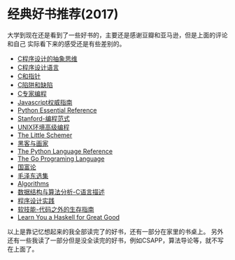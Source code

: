 # 经典好书推荐(2017)

大学到现在还是看到了一些好书的，主要还是感谢豆瓣和亚马逊，但是上面的评论和自己
实际看下来的感受还是有些差别的。

- [C程序设计的抽象思维](https://book.douban.com/subject/10754300/)
- [C程序设计语言](https://book.douban.com/subject/1139336/)
- [C和指针](https://www.amazon.cn/dp/B00163LU68/ref=wl_it_dp_o_pC_nS_ttl?_encoding=UTF8&colid=2G58FH10QDCCU&coliid=I3CLD5XCAWA2J8)
- [C陷阱和缺陷](https://www.amazon.cn/dp/B0012UMPBY/ref=wl_it_dp_o_pd_nS_ttl?_encoding=UTF8&colid=2G58FH10QDCCU&coliid=I3QTXMWDVM8EF4)
- [C专家编程](https://www.amazon.cn/dp/B00BHSPPDQ/ref=wl_it_dp_o_pd_S_ttl?_encoding=UTF8&colid=2G58FH10QDCCU&coliid=I1ONX5DKSBWDDN)
- [Javascript权威指南](https://www.amazon.cn/dp/B007VISQ1Y/ref=wl_it_dp_o_pC_nS_ttl?_encoding=UTF8&colid=1JPOEUETFZQMG&coliid=I8BDQ505CW0DC)
- [Python Essential Reference](https://www.amazon.cn/dp/0672329786/ref=wl_it_dp_o_pC_nS_ttl?_encoding=UTF8&colid=1JPOEUETFZQMG&coliid=I3OHROPXMWH5W)
- [Stanford-编程范式](http://open.163.com/special/opencourse/paradigms.html)
- [UNIX环境高级编程](https://book.douban.com/subject/25900403/)
- [The Little Schemer](https://book.douban.com/subject/1632977/)
- [黑客与画家](https://book.douban.com/subject/6021440/)
- [The Python Language Reference](https://docs.python.org/3/reference/index.html)
- [The Go Programing Language](https://book.douban.com/subject/26337545/)
- [国富论](https://www.amazon.cn/gp/product/B010Q4AQUI/ref=oh_aui_detailpage_o05_s00?ie=UTF8&psc=1)
- [毛泽东选集](https://book.douban.com/subject/1139360/)
- [Algorithms](https://book.douban.com/subject/10432347/)
- [数据结构与算法分析-C语言描述](https://book.douban.com/subject/1139426/)
- [程序设计实践](https://book.douban.com/subject/26712028/)
- [软技能-代码之外的生存指南](https://book.douban.com/subject/26835090/)
- [Learn You a Haskell for Great Good](http://learnyouahaskell.com/chapters)

以上是靠记忆想起来的我全部读完了的好书，还有一部分在家里的书桌上。
另外还有一些我读了一部分但是没全读完的好书，例如CSAPP，算法导论等，就不写在上面了。
